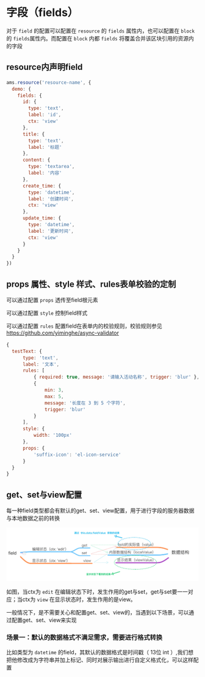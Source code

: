 # 字段（fields）

对于 `field` 的配置可以配置在 `resource` 的 `fields` 属性内，也可以配置在 `block`的 `fields`属性内。而配置在 `block` 内都 `fields` 将覆盖合并该区块引用的资源内的字段

## resource内声明field
```js
ams.resource('resource-name', {
  demo: {
    fields: {
      id: {
        type: 'text',
        label: 'id',
        ctx: 'view'
      },
      title: {
        type: 'text',
        label: '标题'
      },
      content: {
        type: 'textarea',
        label: '内容'
      },
      create_time: {
        type: 'datetime',
        label: '创建时间',
        ctx: 'view'
      },
      update_time: {
        type: 'datetime',
        label: '更新时间',
        ctx: 'view'
      }
    }
  }
})
```

## props 属性、style 样式、rules表单校验的定制

可以通过配置 `props` 透传至field根元素

可以通过配置 `style` 控制field样式

可以通过配置 `rules` 配置field在表单内的校验规则，校验规则参见 https://github.com/yiminghe/async-validator

```js {5,14,17}
{
  testText: {
      type: 'text',
      label: '文本',
      rules: [
          { required: true, message: '请输入活动名称', trigger: 'blur' },
          {
              min: 3,
              max: 5,
              message: '长度在 3 到 5 个字符',
              trigger: 'blur'
          }
      ],
      style: {
          width: '100px'
      },
      props: {
          'suffix-icon': 'el-icon-service'
      }
  }
}
```

## get、set与view配置

每一种field类型都会有默认的get、set、view配置，用于进行字段的服务器数据与本地数据之前的转换

![get-set-view-flow](../assets/api/get-set-view-flow.jpg)

如图，当ctx为 `edit` 在编辑状态下时，发生作用的get与set，get与set要一一对应；当ctx为 `view` 在显示状态时，发生作用的是view。

一般情况下，是不需要关心和配置get、set、view的，当遇到以下场景，可以通过配置get、set、view来实现

### 场景一：默认的数据格式不满足需求，需要进行格式转换

比如类型为 `datetime` 的field，其默认的数据格式是时间戳（ 13位 int ）,我们想把他修改成为字符串并加上标记、同时对展示输出进行自定义格式化，可以这样配置

<ClientOnly>
<api-field-demo blockName="getSetView"/>
</ClientOnly>
